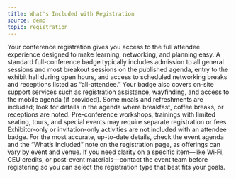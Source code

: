 ```yaml
---
title: What's Included with Registration
source: demo
topic: registration
---
```


Your conference registration gives you access to the full attendee experience designed to make learning, networking, and planning easy. A standard full-conference badge typically includes admission to all general sessions and most breakout sessions on the published agenda, entry to the exhibit hall during open hours, and access to scheduled networking breaks and receptions listed as “all-attendee.” Your badge also covers on-site support services such as registration assistance, wayfinding, and access to the mobile agenda (if provided). Some meals and refreshments are included; look for details in the agenda where breakfast, coffee breaks, or receptions are noted. Pre-conference workshops, trainings with limited seating, tours, and special events may require separate registration or fees. Exhibitor-only or invitation-only activities are not included with an attendee badge. For the most accurate, up-to-date details, check the event agenda and the “What’s Included” note on the registration page, as offerings can vary by event and venue. If you need clarity on a specific item—like Wi‑Fi, CEU credits, or post-event materials—contact the event team before registering so you can select the registration type that best fits your goals.
